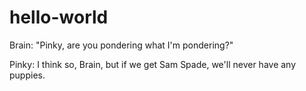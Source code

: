 # hello-world

Brain: "Pinky, are you pondering what I'm pondering?"

Pinky: I think so, Brain, but if we get Sam Spade, we'll never have any puppies.

